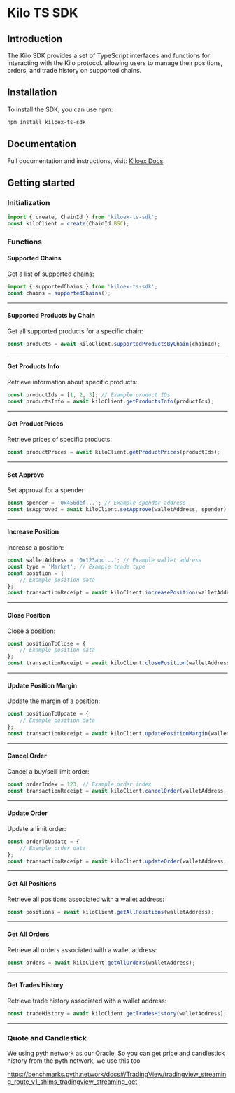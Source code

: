 # Kilo TS SDK

## Introduction
The Kilo SDK provides a set of TypeScript interfaces and functions for interacting with the Kilo protocol. allowing users to manage their positions, orders, and trade history on supported chains.

## Installation
To install the SDK, you can use npm:

```bash
npm install kiloex-ts-sdk
```

## Documentation

Full documentation and instructions, visit: [Kiloex Docs](https://xxxx).

## Getting started

### Initialization

```javascript
import { create, ChainId } from 'kiloex-ts-sdk';
const kiloClient = create(ChainId.BSC);
```

### Functions

#### Supported Chains
Get a list of supported chains:
```javascript
import { supportedChains } from 'kiloex-ts-sdk';
const chains = supportedChains();
```
***
#### Supported Products by Chain
Get all supported products for a specific chain:
```javascript
const products = await kiloClient.supportedProductsByChain(chainId);
```
***
#### Get Products Info
Retrieve information about specific products:

```javascript
const productIds = [1, 2, 3]; // Example product IDs
const productsInfo = await kiloClient.getProductsInfo(productIds);
```
***
#### Get Product Prices
Retrieve prices of specific products:
```javascript
const productPrices = await kiloClient.getProductPrices(productIds);
```
***
#### Set Approve
Set approval for a spender:
```javascript
const spender = '0x456def...'; // Example spender address
const isApproved = await kiloClient.setApprove(walletAddress, spender);
```
***
#### Increase Position
Increase a position:
```javascript
const walletAddress = '0x123abc...'; // Example wallet address
const type = 'Market'; // Example trade type
const position = {
    // Example position data
};
const transactionReceipt = await kiloClient.increasePosition(walletAddress, type, position);
```
***
#### Close Position
Close a position:
```javascript
const positionToClose = {
    // Example position data
};
const transactionReceipt = await kiloClient.closePosition(walletAddress, positionToClose);
```
***
#### Update Position Margin
Update the margin of a position:
```javascript
const positionToUpdate = {
    // Example position data
};
const transactionReceipt = await kiloClient.updatePositionMargin(walletAddress, positionToUpdate);
```
***
#### Cancel Order
Cancel a buy/sell limit order:
```javascript
const orderIndex = 123; // Example order index
const transactionReceipt = await kiloClient.cancelOrder(walletAddress, 'Increase', orderIndex);
```
***
#### Update Order
Update a limit order:
```javascript
const orderToUpdate = {
    // Example order data
};
const transactionReceipt = await kiloClient.updateOrder(walletAddress, orderToUpdate);
```

***
#### Get All Positions
Retrieve all positions associated with a wallet address:
```javascript
const positions = await kiloClient.getAllPositions(walletAddress);
```
***
#### Get All Orders
Retrieve all orders associated with a wallet address:
```javascript
const orders = await kiloClient.getAllOrders(walletAddress);
```
***
#### Get Trades History
Retrieve trade history associated with a wallet address:
```javascript
const tradeHistory = await kiloClient.getTradesHistory(walletAddress);
```
***


### Quote and Candlestick
We using pyth network as our Oracle, So you can get price and candlestick history  from the pyth network, we use this too

https://benchmarks.pyth.network/docs#/TradingView/tradingview_streaming_route_v1_shims_tradingview_streaming_get 